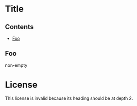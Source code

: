 # Title

## Contents

- [Foo](#foo)

## Foo

non-empty

# License

This license is invalid because its heading should be at depth 2.
